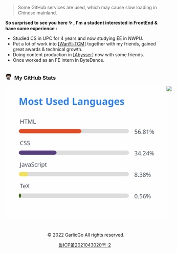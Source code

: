 <!-- # GarlicGo.com -->

> Some GitHub services are used, which may cause slow loading in Chinese mainland.

<p align="left"><b>So surprised to see you here ✨ , I'm a student interested in FrontEnd &amp; have some experience :</b></p>

- Studied CS in UPC for 4 years and now studying EE in NWPU.
- Put a lot of work into  [[WanYi-TCM]](https://github.com/WanYi-TCM) together with my friends, gained great awards & technical growth.
- Doing content production in [[Abysser]](https://github.com/Abyssers) now with some friends.
- Once worked as an FE intern in ByteDance.

<p align="center">
</p>

<div style="display: flex; flex-direction: row; align-items: center">
    <img src="./images/octocat.png" height="20" width="20" />&nbsp;&nbsp;
    <h3>My GitHub Stats</h3>
</div> 
<div style="display: flex; justify-content: space-around;">
<img src="./images/top-langs/top-langs-22-09-13.svg">
  <!-- <img src="https://github-readme-stats.vercel.app/api/top-langs/?username=garlicgo&hide_border=true"> -->
  <img height="280" src="https://pic2.zhimg.com/v2-28020003d4a493c78d8202ba6c35f179_b.webp">
</div>
<p>&nbsp;</p>

<!-- Footer -->
<div align="center">
    <p>© 2022 GarlicGo All rights reserved.</p>
    <div style="display: flex; justify-content: center; line-height:20px">
        <a href="https://beian.miit.gov.cn/" target="_blank">鲁ICP备2021043020号-2</a>&nbsp;&nbsp;
        <!-- <img src="./images/beian.png">
        <a href="http://www.beian.gov.cn/portal/registerSystemInfo?recordcode=37082802000383" target="_blank">鲁公网安备 37082802000383</a> -->
    </div>
</div>

